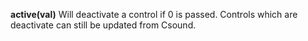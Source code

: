 **active(val)** Will deactivate a control if 0 is passed. Controls which are deactivate can still be updated from Csound.